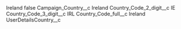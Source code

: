 <?xml version="1.0" encoding="UTF-8"?>
<CustomMetadata xmlns="http://soap.sforce.com/2006/04/metadata" xmlns:xsi="http://www.w3.org/2001/XMLSchema-instance" xmlns:xsd="http://www.w3.org/2001/XMLSchema">
    <label>Ireland</label>
    <protected>false</protected>
    <values>
        <field>Campaign_Country__c</field>
        <value xsi:type="xsd:string">Ireland</value>
    </values>
    <values>
        <field>Country_Code_2_digit__c</field>
        <value xsi:type="xsd:string">IE</value>
    </values>
    <values>
        <field>Country_Code_3_digit__c</field>
        <value xsi:type="xsd:string">IRL</value>
    </values>
    <values>
        <field>Country_Code_full__c</field>
        <value xsi:type="xsd:string">Ireland</value>
    </values>
    <values>
        <field>UserDetailsCountry__c</field>
        <value xsi:nil="true"/>
    </values>
</CustomMetadata>
